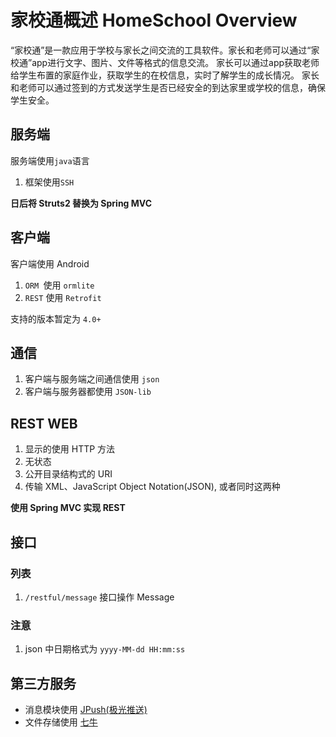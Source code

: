 # 家校通概述 HomeSchool Overview

“家校通”是一款应用于学校与家长之间交流的工具软件。家长和老师可以通过“家校通”app进行文字、图片、文件等格式的信息交流。
家长可以通过app获取老师给学生布置的家庭作业，获取学生的在校信息，实时了解学生的成长情况。
家长和老师可以通过签到的方式发送学生是否已经安全的到达家里或学校的信息，确保学生安全。


## 服务端

服务端使用`java`语言

1. 框架使用`SSH` 

**日后将 Struts2 替换为 Spring MVC**

## 客户端

客户端使用 Android

1. `ORM `使用 `ormlite`
2. `REST` 使用 `Retrofit`

支持的版本暂定为 `4.0+`

## 通信

1. 客户端与服务端之间通信使用 `json`
2. 客户端与服务器都使用 `JSON-lib`

## REST WEB
1. 显示的使用 HTTP 方法
2. 无状态
3. 公开目录结构式的 URI
4. 传输 XML、JavaScript Object Notation(JSON), 或者同时这两种

**使用 Spring MVC 实现 REST**

## 接口

### 列表

1. `/restful/message` 接口操作 Message

### 注意
1. json 中日期格式为 `yyyy-MM-dd HH:mm:ss`

## 第三方服务

* 消息模块使用 [JPush(极光推送)](https://www.jpush.cn/)
* 文件存储使用 [七牛](http://www.qiniu.com/)
